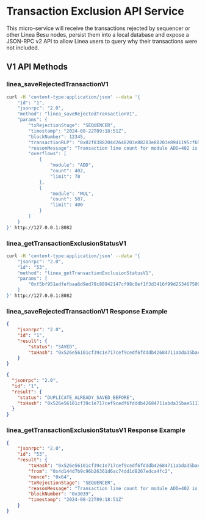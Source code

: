 # Transaction Exclusion API Service
This micro-service will receive the transactions rejected by sequencer or other Linea Besu nodes,
persist them into a local database and expose a JSON-RPC v2 API to allow Linea users to query
why their transactions were not included.

## V1 API Methods
### linea_saveRejectedTransactionV1
```bash
curl -H 'content-type:application/json' --data '{
    "id": "1",
    "jsonrpc": "2.0",
    "method": "linea_saveRejectedTransactionV1",
    "params": {
        "txRejectionStage": "SEQUENCER",
        "timestamp": "2024-08-22T09:18:51Z",
        "blockNumber": 12345,
        "transactionRLP": "0x02f8388204d2648203e88203e88203e8941195cf65f83b3a5768f3c496d3a05ad6412c64b38203e88c666d93e9cc5f73748162cea9c0017b8201c8",
        "reasonMessage": "Transaction line count for module ADD=402 is above the limit 70",
        "overflows": [
            {
                "module": "ADD",
                "count": 402,
                "limit": 70
            },
            {
                "module": "MUL",
                "count": 587,
                "limit": 400
            }
        ]
    }
}' http://127.0.0.1:8082
```


### linea_getTransactionExclusionStatusV1
```bash
curl -H 'content-type:application/json' --data '{
    "jsonrpc": "2.0",
    "id": "53",
    "method": "linea_getTransactionExclusionStatusV1",
    "params": [
        "0xf5bf951edfefbaa6d9ed78c88942147cf98c8ef1f3d3416f99d2534675096569"
    ]
}' http://127.0.0.1:8082
```


### linea_saveRejectedTransactionV1 Response Example
```json
{
    "jsonrpc": "2.0",
    "id": "1",
    "result": {
        "status": "SAVED",
        "txHash": "0x526e56101cf39c1e717cef9cedf6fdddb42684711abda35bae51136dbb350ad7"
    }
}
```
```json
{
  "jsonrpc": "2.0",
  "id": "1",
  "result": {
    "status": "DUPLICATE_ALREADY_SAVED_BEFORE",
    "txHash": "0x526e56101cf39c1e717cef9cedf6fdddb42684711abda35bae51136dbb350ad7"
  }
}
```

### linea_getTransactionExclusionStatusV1 Response Example
```json
{
    "jsonrpc": "2.0",
    "id": "53",
    "result": {
        "txHash": "0x526e56101cf39c1e717cef9cedf6fdddb42684711abda35bae51136dbb350ad7",
        "from": "0x4d144d7b9c96b26361d6ac74dd1d8267edca4fc2",
        "nonce": "0x64",
        "txRejectionStage": "SEQUENCER",
        "reasonMessage": "Transaction line count for module ADD=402 is above the limit 70",
        "blockNumber": "0x3039",
        "timestamp": "2024-08-22T09:18:51Z"
    }
}
```
